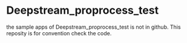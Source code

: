 # Deepstream_proprocess_test
 the sample apps of Deepstream_proprocess_test is not in github. This reposity is for convention check the code. 
